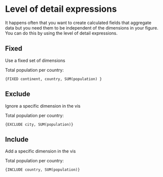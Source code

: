 


# Level of detail expressions

It happens often that you want to create calculated fields that aggregate data but you need them to be independent of the dimensions in your figure. You can do this by using the level of detail expressions.


## Fixed
Use a fixed set of dimensions

Total population per country:
``` 
{FIXED continent, country, SUM(population) }
```

## Exclude
Ignore a specific dimension in the vis

Total population per country:
``` 
{EXCLUDE city, SUM(population)}
```

## Include
Add a specific dimension in the vis

Total population per country:
```
{INCLUDE country, SUM(population)}
```
